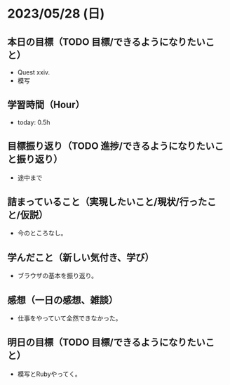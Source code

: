 # 2023/05/28 (日)

## 本日の目標（TODO 目標/できるようになりたいこと）

- Quest xxiv.
- 模写

## 学習時間（Hour）

- today: 0.5h

## 目標振り返り（TODO 進捗/できるようになりたいこと振り返り）

- 途中まで

## 詰まっていること（実現したいこと/現状/行ったこと/仮説）

- 今のところなし。

## 学んだこと（新しい気付き、学び）

- ブラウザの基本を振り返り。

## 感想（一日の感想、雑談）

- 仕事をやっていて全然できなかった。

## 明日の目標（TODO 目標/できるようになりたいこと）

- 模写とRubyやってく。
